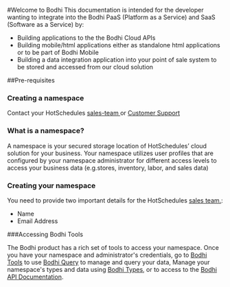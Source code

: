 #Welcome to Bodhi
This documentation is intended for the developer wanting to integrate into the Bodhi PaaS (Platform as a Service) and SaaS (Software as a Service) by:

* Building applications to the the Bodhi Cloud APIs
* Building mobile/html applications either as standalone html applications or to be part of Bodhi Mobile
* Building a data integration application into your point of sale system to be stored and accessed from our cloud solution

##Pre-requisites 

### Creating a namespace
Contact your HotSchedules [sales-team ](mailto:contactcenter@hotschedules.com) or [Customer Support ](https://www.hotschedules.com/customer-care/) 


### What is a namespace? 
A namespace is your secured storage location of HotSchedules’ cloud solution for your business.
Your namespace utilizes user profiles that are configured by your namespace administrator for different access levels to access your business data (e.g.stores, inventory, labor, and sales data)

### Creating your namespace 
You need to provide two important details for the HotSchedules [sales team.](mailto:contactcenter@hotschedules.com):

* Name
* Email Address

###Accessing Bodhi Tools

The Bodhi product has a rich set of tools to access your namespace.  Once you have your namespace and administrator's credentials, go to [Bodhi Tools](https://tools.bodhi.space/#/) to use [Bodhi Query](http://docs.bodhi.space/#bodhi-query41) to manage and query your data, Manage your namespace's types and data using [Bodhi Types](http://docs.bodhi.space/#bodhi-types40), or to access to the [Bodhi API Documentation](https://api.bodhi.space/apidocs/index.html).  
